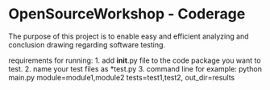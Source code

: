 # OpenSourceWorkshop - Coderage
The purpose of this project is to enable easy and efficient analyzing and conclusion drawing regarding software testing.

requirements for running: 
    1. add __init__.py file to the code package you want to test.
    2. name your test files as *test.py
    3. command line for example:
    python main.py module=module1,module2 tests=test1,test2, out_dir=results